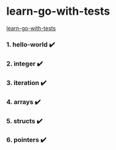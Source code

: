 # learn-go-with-tests

[learn-go-with-tests](https://github.com/quii/learn-go-with-tests)

### 1. hello-world  :heavy_check_mark:

### 2. integer :heavy_check_mark:

### 3. iteration :heavy_check_mark:

### 4. arrays :heavy_check_mark:

### 5. structs :heavy_check_mark:

### 6. pointers :heavy_check_mark:



